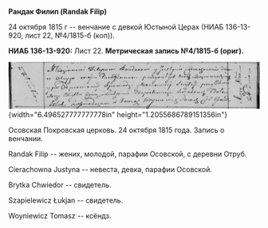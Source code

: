 **Рандак Филип (Randak Filip)**

24 октября 1815 г -- венчание с девкой Юстыной Церах (НИАБ 136-13-920,
лист 22, №4/1815-б (коп)).

**НИАБ 136-13-920:** Лист 22. **Метрическая запись №4/1815-б (ориг).**

![](./media/6dcb282772a183b1844b8b304216e1c1e74be0ff.png){width="6.496527777777778in"
height="1.2055686789151356in"}

Осовская Покровская церковь. 24 октября 1815 года. Запись о венчании.

Randak Filip -- жених, молодой, парафии Осовской, с деревни Отруб.

Cierachowna Justyna -- невеста, девка, парафии Осовской.

Brytka Chwiedor -- свидетель.

Szapielewicz Łukjan -- свидетель.

Woyniewicz Tomasz -- ксёндз.
